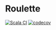 # Roulette

[![Scala CI](https://github.com/LeopoldSappler/roulette/actions/workflows/scala.yml/badge.svg)](https://github.com/LeopoldSappler/roulette/actions/workflows/scala.yml)
[![codecov](https://codecov.io/gh/LeopoldSappler/se_madn/branch/main/graph/badge.svg?token=OKJSHNIBFA)](https://codecov.io/gh/LeopoldSappler/roulette)
